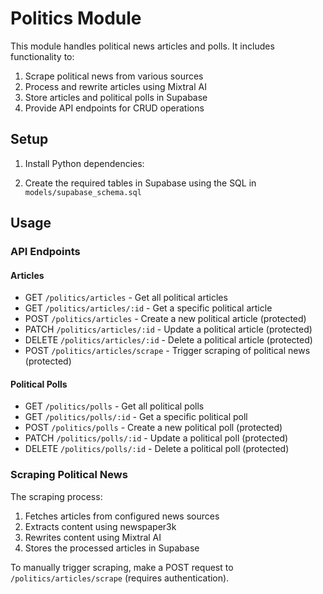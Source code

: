 # Politics Module

This module handles political news articles and polls. It includes functionality to:

1. Scrape political news from various sources
2. Process and rewrite articles using Mixtral AI
3. Store articles and political polls in Supabase
4. Provide API endpoints for CRUD operations

## Setup

1. Install Python dependencies:


3. Create the required tables in Supabase using the SQL in `models/supabase_schema.sql`

## Usage

### API Endpoints

#### Articles
- GET `/politics/articles` - Get all political articles
- GET `/politics/articles/:id` - Get a specific political article
- POST `/politics/articles` - Create a new political article (protected)
- PATCH `/politics/articles/:id` - Update a political article (protected)
- DELETE `/politics/articles/:id` - Delete a political article (protected)
- POST `/politics/articles/scrape` - Trigger scraping of political news (protected)

#### Political Polls
- GET `/politics/polls` - Get all political polls
- GET `/politics/polls/:id` - Get a specific political poll
- POST `/politics/polls` - Create a new political poll (protected)
- PATCH `/politics/polls/:id` - Update a political poll (protected)
- DELETE `/politics/polls/:id` - Delete a political poll (protected)

### Scraping Political News

The scraping process:
1. Fetches articles from configured news sources
2. Extracts content using newspaper3k
3. Rewrites content using Mixtral AI
4. Stores the processed articles in Supabase

To manually trigger scraping, make a POST request to `/politics/articles/scrape` (requires authentication).

